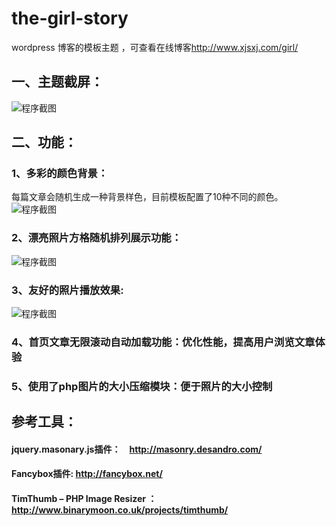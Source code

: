 the-girl-story
==============

wordpress 博客的模板主题 ，可查看在线博客<http://www.xjsxj.com/girl/>

## 一、主题截屏：

![程序截图](https://raw.github.com/rocketxujia/the-girl-story/master/lib/img/screenshot.jpg)  

## 二、功能：
### 1、多彩的颜色背景： 
每篇文章会随机生成一种背景样色，目前模板配置了10种不同的颜色。<br />
![程序截图](https://raw.github.com/rocketxujia/the-girl-story/master/lib/demo/colors.jpg)  

### 2、漂亮照片方格随机排列展示功能：
![程序截图](https://raw.github.com/rocketxujia/the-girl-story/master/lib/demo/thumbnail.jpg)  

### 3、友好的照片播放效果:
![程序截图](https://raw.github.com/rocketxujia/the-girl-story/master/lib/demo/slider.jpg)  

### 4、首页文章无限滚动自动加载功能：优化性能，提高用户浏览文章体验

### 5、使用了php图片的大小压缩模块：便于照片的大小控制


## 参考工具：

#### jquery.masonary.js插件：　<http://masonry.desandro.com/>

#### Fancybox插件: <http://fancybox.net/>

#### TimThumb – PHP Image Resizer ： <http://www.binarymoon.co.uk/projects/timthumb/>
